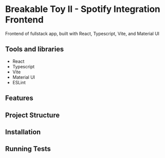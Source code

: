 # Breakable Toy II - Spotify Integration Frontend

Frontend of fullstack app, built with React, Typescript, Vite, and Material UI

## Tools and libraries

- React
- Typescript
- Vite
- Material UI
- ESLint

## Features

## Project Structure

## Installation

## Running Tests
